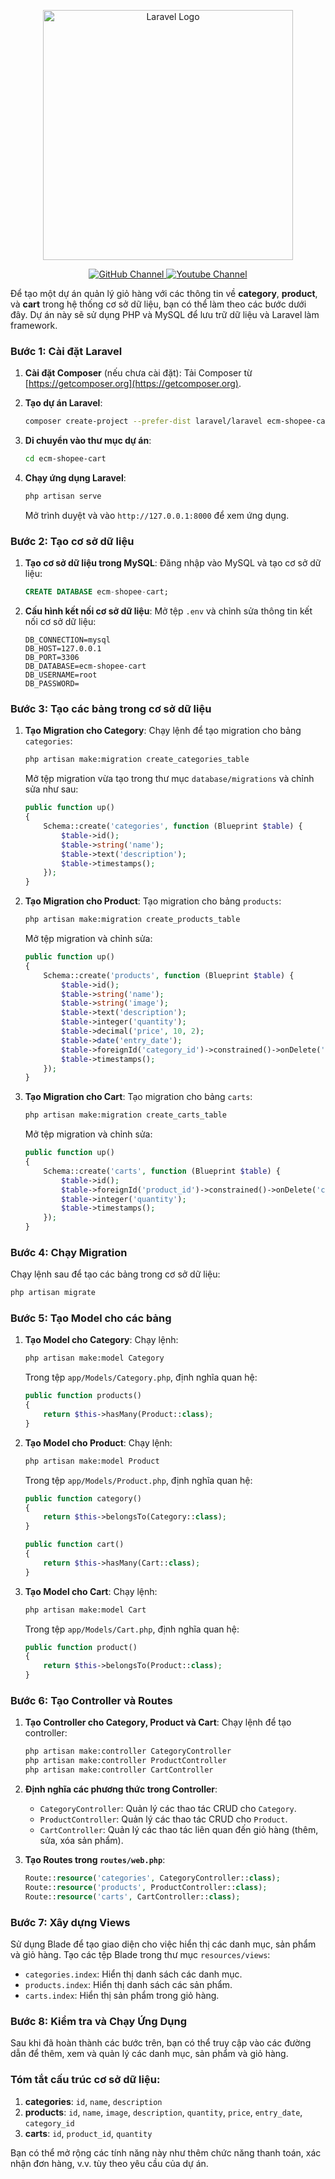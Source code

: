 <p align="center"><a href="https://laravel.com" target="_blank"><img src="https://raw.githubusercontent.com/laravel/art/master/logo-lockup/5%20SVG/2%20CMYK/1%20Full%20Color/laravel-logolockup-cmyk-red.svg" width="400" alt="Laravel Logo"></a></p>

<p align="center">
<a href="https://github.com/PDungz/Laravel">
  <img src="https://img.shields.io/badge/-GitHub%20Phùng Văn Dũng-black?logo=github&logoColor=white" alt="GitHub Channel">
</a>
<a href="https://youtube.com/@pvdnocode3623?si=o3UX8WHisI5mAVCu">
  <img src="https://img.shields.io/badge/-Youtube%20Pvd NoCode-black?logo=youtube&logoColor=red" alt="Youtube Channel">
</a>
</p>

Để tạo một dự án quản lý giỏ hàng với các thông tin về **category**, **product**, và **cart** trong hệ thống cơ sở dữ liệu, bạn có thể làm theo các bước dưới đây. Dự án này sẽ sử dụng PHP và MySQL để lưu trữ dữ liệu và Laravel làm framework.

### Bước 1: Cài đặt Laravel

1. **Cài đặt Composer** (nếu chưa cài đặt):
   Tải Composer từ [https://getcomposer.org](https://getcomposer.org).

2. **Tạo dự án Laravel**:

    ```bash
    composer create-project --prefer-dist laravel/laravel ecm-shopee-cart
    ```

3. **Di chuyển vào thư mục dự án**:

    ```bash
    cd ecm-shopee-cart
    ```

4. **Chạy ứng dụng Laravel**:

    ```bash
    php artisan serve
    ```

    Mở trình duyệt và vào `http://127.0.0.1:8000` để xem ứng dụng.

### Bước 2: Tạo cơ sở dữ liệu

1. **Tạo cơ sở dữ liệu trong MySQL**:
   Đăng nhập vào MySQL và tạo cơ sở dữ liệu:

    ```sql
    CREATE DATABASE ecm-shopee-cart;
    ```

2. **Cấu hình kết nối cơ sở dữ liệu**:
   Mở tệp `.env` và chỉnh sửa thông tin kết nối cơ sở dữ liệu:
    ```env
    DB_CONNECTION=mysql
    DB_HOST=127.0.0.1
    DB_PORT=3306
    DB_DATABASE=ecm-shopee-cart
    DB_USERNAME=root
    DB_PASSWORD=
    ```

### Bước 3: Tạo các bảng trong cơ sở dữ liệu

1. **Tạo Migration cho Category**:
   Chạy lệnh để tạo migration cho bảng `categories`:

    ```bash
    php artisan make:migration create_categories_table
    ```

    Mở tệp migration vừa tạo trong thư mục `database/migrations` và chỉnh sửa như sau:

    ```php
    public function up()
    {
        Schema::create('categories', function (Blueprint $table) {
            $table->id();
            $table->string('name');
            $table->text('description');
            $table->timestamps();
        });
    }
    ```

2. **Tạo Migration cho Product**:
   Tạo migration cho bảng `products`:

    ```bash
    php artisan make:migration create_products_table
    ```

    Mở tệp migration và chỉnh sửa:

    ```php
    public function up()
    {
        Schema::create('products', function (Blueprint $table) {
            $table->id();
            $table->string('name');
            $table->string('image');
            $table->text('description');
            $table->integer('quantity');
            $table->decimal('price', 10, 2);
            $table->date('entry_date');
            $table->foreignId('category_id')->constrained()->onDelete('cascade');
            $table->timestamps();
        });
    }
    ```

3. **Tạo Migration cho Cart**:
   Tạo migration cho bảng `carts`:

    ```bash
    php artisan make:migration create_carts_table
    ```

    Mở tệp migration và chỉnh sửa:

    ```php
    public function up()
    {
        Schema::create('carts', function (Blueprint $table) {
            $table->id();
            $table->foreignId('product_id')->constrained()->onDelete('cascade');
            $table->integer('quantity');
            $table->timestamps();
        });
    }
    ```

### Bước 4: Chạy Migration

Chạy lệnh sau để tạo các bảng trong cơ sở dữ liệu:

```bash
php artisan migrate
```

### Bước 5: Tạo Model cho các bảng

1. **Tạo Model cho Category**:
   Chạy lệnh:

    ```bash
    php artisan make:model Category
    ```

    Trong tệp `app/Models/Category.php`, định nghĩa quan hệ:

    ```php
    public function products()
    {
        return $this->hasMany(Product::class);
    }
    ```

2. **Tạo Model cho Product**:
   Chạy lệnh:

    ```bash
    php artisan make:model Product
    ```

    Trong tệp `app/Models/Product.php`, định nghĩa quan hệ:

    ```php
    public function category()
    {
        return $this->belongsTo(Category::class);
    }

    public function cart()
    {
        return $this->hasMany(Cart::class);
    }
    ```

3. **Tạo Model cho Cart**:
   Chạy lệnh:

    ```bash
    php artisan make:model Cart
    ```

    Trong tệp `app/Models/Cart.php`, định nghĩa quan hệ:

    ```php
    public function product()
    {
        return $this->belongsTo(Product::class);
    }
    ```

### Bước 6: Tạo Controller và Routes

1. **Tạo Controller cho Category, Product và Cart**:
   Chạy lệnh để tạo controller:

    ```bash
    php artisan make:controller CategoryController
    php artisan make:controller ProductController
    php artisan make:controller CartController
    ```

2. **Định nghĩa các phương thức trong Controller**:

    - `CategoryController`: Quản lý các thao tác CRUD cho `Category`.
    - `ProductController`: Quản lý các thao tác CRUD cho `Product`.
    - `CartController`: Quản lý các thao tác liên quan đến giỏ hàng (thêm, sửa, xóa sản phẩm).

3. **Tạo Routes trong `routes/web.php`**:
    ```php
    Route::resource('categories', CategoryController::class);
    Route::resource('products', ProductController::class);
    Route::resource('carts', CartController::class);
    ```

### Bước 7: Xây dựng Views

Sử dụng Blade để tạo giao diện cho việc hiển thị các danh mục, sản phẩm và giỏ hàng. Tạo các tệp Blade trong thư mục `resources/views`:

-   `categories.index`: Hiển thị danh sách các danh mục.
-   `products.index`: Hiển thị danh sách các sản phẩm.
-   `carts.index`: Hiển thị sản phẩm trong giỏ hàng.

### Bước 8: Kiểm tra và Chạy Ứng Dụng

Sau khi đã hoàn thành các bước trên, bạn có thể truy cập vào các đường dẫn để thêm, xem và quản lý các danh mục, sản phẩm và giỏ hàng.

### Tóm tắt cấu trúc cơ sở dữ liệu:

1. **categories**: `id`, `name`, `description`
2. **products**: `id`, `name`, `image`, `description`, `quantity`, `price`, `entry_date`, `category_id`
3. **carts**: `id`, `product_id`, `quantity`

Bạn có thể mở rộng các tính năng này như thêm chức năng thanh toán, xác nhận đơn hàng, v.v. tùy theo yêu cầu của dự án.
